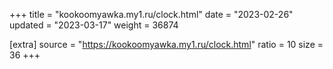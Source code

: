 +++
title = "kookoomyawka.my1.ru/clock.html"
date = "2023-02-26"
updated = "2023-03-17"
weight = 36874

[extra]
source = "https://kookoomyawka.my1.ru/clock.html"
ratio = 10
size = 36
+++
